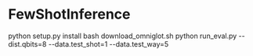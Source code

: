 # FewShotInference

python setup.py install
bash download_omniglot.sh
python run_eval.py --dist.qbits=8 --data.test_shot=1 --data.test_way=5
